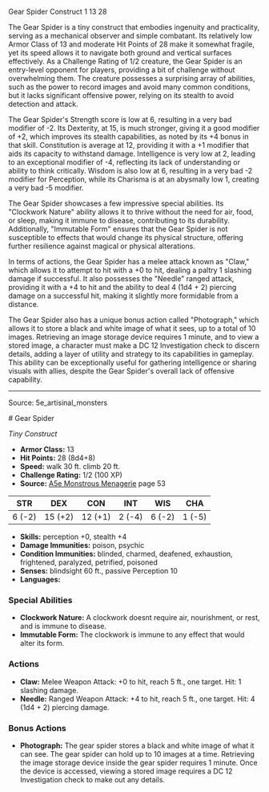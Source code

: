 <MonsterName/>Gear Spider</MonsterName>
<CreatureType/>Construct</CreatureType>
<CR/>1</CR>
<AC/>13</AC>
<HP/>28</HP>
<summary>The Gear Spider is a tiny construct that embodies ingenuity and practicality, serving as a mechanical observer and simple combatant. Its relatively low Armor Class of 13 and moderate Hit Points of 28 make it somewhat fragile, yet its speed allows it to navigate both ground and vertical surfaces effectively. As a Challenge Rating of 1/2 creature, the Gear Spider is an entry-level opponent for players, providing a bit of challenge without overwhelming them. The creature possesses a surprising array of abilities, such as the power to record images and avoid many common conditions, but it lacks significant offensive power, relying on its stealth to avoid detection and attack. </summary>

<detail>

The Gear Spider's Strength score is low at 6, resulting in a very bad modifier of -2. Its Dexterity, at 15, is much stronger, giving it a good modifier of +2, which improves its stealth capabilities, as noted by its +4 bonus in that skill. Constitution is average at 12, providing it with a +1 modifier that aids its capacity to withstand damage. Intelligence is very low at 2, leading to an exceptional modifier of -4, reflecting its lack of understanding or ability to think critically. Wisdom is also low at 6, resulting in a very bad -2 modifier for Perception, while its Charisma is at an abysmally low 1, creating a very bad -5 modifier. 

The Gear Spider showcases a few impressive special abilities. Its "Clockwork Nature" ability allows it to thrive without the need for air, food, or sleep, making it immune to disease, contributing to its durability. Additionally, "Immutable Form" ensures that the Gear Spider is not susceptible to effects that would change its physical structure, offering further resilience against magical or physical alterations.

In terms of actions, the Gear Spider has a melee attack known as "Claw," which allows it to attempt to hit with a +0 to hit, dealing a paltry 1 slashing damage if successful. It also possesses the "Needle" ranged attack, providing it with a +4 to hit and the ability to deal 4 (1d4 + 2) piercing damage on a successful hit, making it slightly more formidable from a distance. 

The Gear Spider also has a unique bonus action called "Photograph," which allows it to store a black and white image of what it sees, up to a total of 10 images. Retrieving an image storage device requires 1 minute, and to view a stored image, a character must make a DC 12 Investigation check to discern details, adding a layer of utility and strategy to its capabilities in gameplay. This ability can be exceptionally useful for gathering intelligence or sharing visuals with allies, despite the Gear Spider's overall lack of offensive capability.</detail>



---

Source: 5e_artisinal_monsters

<statblock>
# Gear Spider

*Tiny* *Construct*

- **Armor Class:** 13
- **Hit Points:** 28 (8d4+8)
- **Speed:** walk 30 ft. climb 20 ft.
- **Challenge Rating:** 1/2 (100 XP)
- **Source:** [A5e Monstrous Menagerie](https://enpublishingrpg.com/products/level-up-monstrous-menagerie-a5e) page 53

| STR | DEX | CON | INT | WIS | CHA |
| --- | --- | --- | --- | --- | --- |
| 6 (-2) | 15 (+2) | 12 (+1) | 2 (-4) | 6 (-2) | 1 (-5) |

- **Skills:** perception +0, stealth +4
- **Damage Immunities:** poison, psychic
- **Condition Immunities:** blinded, charmed, deafened, exhaustion, frightened, paralyzed, petrified, poisoned
- **Senses:** blindsight 60 ft., passive Perception 10
- **Languages:** 

### Special Abilities

- **Clockwork Nature:** A clockwork doesnt require air, nourishment, or rest, and is immune to disease.
- **Immutable Form:** The clockwork is immune to any effect that would alter its form.

### Actions

- **Claw:** Melee Weapon Attack: +0 to hit, reach 5 ft., one target. Hit: 1 slashing damage.
- **Needle:** Ranged Weapon Attack: +4 to hit, reach 5 ft., one target. Hit: 4 (1d4 + 2) piercing damage.

### Bonus Actions

- **Photograph:** The gear spider stores a black and white image of what it can see. The gear spider can hold up to 10 images at a time. Retrieving the image storage device inside the gear spider requires 1 minute. Once the device is accessed, viewing a stored image requires a DC 12 Investigation check to make out any details.


</statblock>


